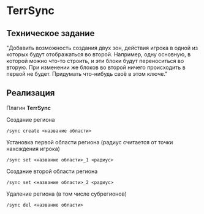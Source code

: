 # TerrSync

## Техническое задание

"Добавить возможность создания двух зон, 
действия игрока в одной из которых будут отображаться во второй.
Например, одну основную, в которой можно что-то строить, и эти блоки будут переноситься во вторую.
При изменении же блоков во второй ничего происходить в первой не будет.
Придумать что-нибудь своё в этом ключе."

## Реализация

Плагин **TerrSync**

Создание региона
```
/sync create <название области>
```

Установка первой области региона (радиус считается от точки нахождения игрока)
```
/sync set <название области>_1 <радиус>
```

Создание второй области региона
```
/sync set <название области>_2 <радиус>
```

Удаление региона (в том числе субрегионов)
```
/sync del <название области>
```
